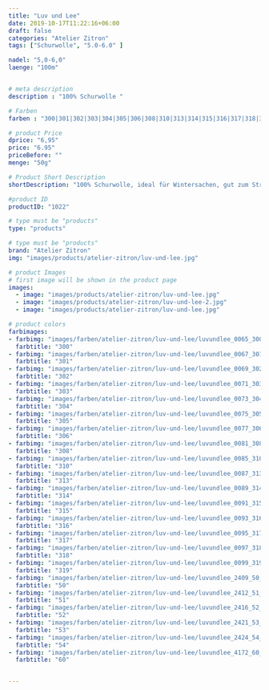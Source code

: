 ```yaml
---
title: "Luv und Lee"
date: 2019-10-17T11:22:16+06:00
draft: false
categories: "Atelier Zitron"
tags: ["Schurwolle", "5.0-6.0" ]	

nadel: "5,0-6,0" 
laenge: "100m"	


# meta description
description : "100% Schurwolle "

# Farben
farben : "300|301|302|303|304|305|306|308|310|313|314|315|316|317|318|319|50|51|52|53|54|60"

# product Price
dprice: "6,95"
price: "6.95"
priceBefore: ""
menge: "50g"

# Product Short Description
shortDescription: "100% Schurwolle, ideal für Wintersachen, gut zum Strickenlernen"

#product ID
productID: "1022"

# type must be "products"
type: "products"

# type must be "products"
brand: "Atelier Zitron"
img: "images/products/atelier-zitron/luv-und-lee.jpg"   

# product Images
# first image will be shown in the product page
images:
  - image: "images/products/atelier-zitron/luv-und-lee.jpg"
  - image: "images/products/atelier-zitron/luv-und-lee-2.jpg"
  - image: "images/products/atelier-zitron/luv-und-lee.jpg"

# product colors
farbimages:
- farbimg: "images/farben/atelier-zitron/luv-und-lee/luvundlee_0065_300_1.jpg"	
  farbtitle: "300"
- farbimg: "images/farben/atelier-zitron/luv-und-lee/luvundlee_0067_301_1.jpg"	
  farbtitle: "301"
- farbimg: "images/farben/atelier-zitron/luv-und-lee/luvundlee_0069_302_1.jpg"	
  farbtitle: "302"
- farbimg: "images/farben/atelier-zitron/luv-und-lee/luvundlee_0071_303_1.jpg"	
  farbtitle: "303"
- farbimg: "images/farben/atelier-zitron/luv-und-lee/luvundlee_0073_304_1.jpg"	
  farbtitle: "304"
- farbimg: "images/farben/atelier-zitron/luv-und-lee/luvundlee_0075_305_1.jpg"	
  farbtitle: "305"
- farbimg: "images/farben/atelier-zitron/luv-und-lee/luvundlee_0077_306_1.jpg"	
  farbtitle: "306"
- farbimg: "images/farben/atelier-zitron/luv-und-lee/luvundlee_0081_308_1.jpg"	
  farbtitle: "308"
- farbimg: "images/farben/atelier-zitron/luv-und-lee/luvundlee_0085_310_1.jpg"	
  farbtitle: "310"
- farbimg: "images/farben/atelier-zitron/luv-und-lee/luvundlee_0087_313_1.jpg"	
  farbtitle: "313"
- farbimg: "images/farben/atelier-zitron/luv-und-lee/luvundlee_0089_314_1.jpg"	
  farbtitle: "314"
- farbimg: "images/farben/atelier-zitron/luv-und-lee/luvundlee_0091_315_1.jpg"	
  farbtitle: "315"
- farbimg: "images/farben/atelier-zitron/luv-und-lee/luvundlee_0093_316_1.jpg"	
  farbtitle: "316"
- farbimg: "images/farben/atelier-zitron/luv-und-lee/luvundlee_0095_317_1.jpg"	
  farbtitle: "317"
- farbimg: "images/farben/atelier-zitron/luv-und-lee/luvundlee_0097_318_1.jpg"	
  farbtitle: "318"
- farbimg: "images/farben/atelier-zitron/luv-und-lee/luvundlee_0099_319_1.jpg"	
  farbtitle: "319"
- farbimg: "images/farben/atelier-zitron/luv-und-lee/luvundlee_2409_50_1.jpg"	
  farbtitle: "50"
- farbimg: "images/farben/atelier-zitron/luv-und-lee/luvundlee_2412_51_1.jpg"	
  farbtitle: "51"
- farbimg: "images/farben/atelier-zitron/luv-und-lee/luvundlee_2416_52_1.jpg"	
  farbtitle: "52"
- farbimg: "images/farben/atelier-zitron/luv-und-lee/luvundlee_2421_53_1.jpg"	
  farbtitle: "53"
- farbimg: "images/farben/atelier-zitron/luv-und-lee/luvundlee_2424_54_1.jpg"	
  farbtitle: "54"
- farbimg: "images/farben/atelier-zitron/luv-und-lee/luvundlee_4172_60_1.jpg"	
  farbtitle: "60"


---
```



